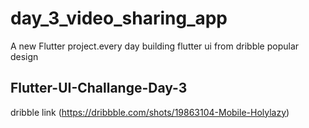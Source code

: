 # day_3_video_sharing_app

A new Flutter project.every day building flutter ui from dribble popular design

 ## Flutter-UI-Challange-Day-3
   dribble link (https://dribbble.com/shots/19863104-Mobile-Holylazy)
